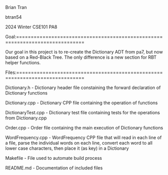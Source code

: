 Brian Tran

btran54

2024 Winter CSE101 PA8

Goal:=============================================================================

Our goal in this project is to re-create the Dictionary ADT from pa7, but now based on a Red-Black Tree. The only difference is a new section for RBT helper
functions.

Files:=============================================================================

Dictionary.h - Dictionary header file constaining the forward declaration of Dictionary functions

Dictionary.cpp - Dictionary CPP file containing the operation of functions

DictionaryTest.cpp - Dictionary test file containing tests for the operations from Dictionary.cpp

Order.cpp - Order file containing the main execution of Dictionary functions

WordFrequency.cpp - WordFrequency CPP file that will read in each line of a file, parse the individual words on each line, convert each word to all lower case characters, then place it (as key) in a Dictionary

Makefile - File used to automate build process

README.md - Documentation of included files